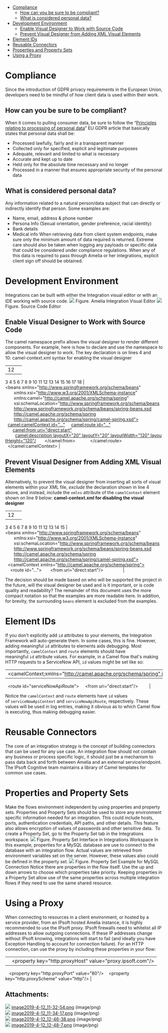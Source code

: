-   [Compliance](#IntegrationBestPractices-Compliance)
    -   [How can you be sure to be compliant?](#IntegrationBestPractices-Howcanyoubesuretobecompliant?)
    -   [What is considered personal data?](#IntegrationBestPractices-Whatisconsideredpersonaldata?)
-   [Development Environment](#IntegrationBestPractices-DevelopmentEnvironment)
    -   [Enable Visual Designer to Work with Source Code](#IntegrationBestPractices-EnableVisualDesignertoWorkwithSourceCode)
    -   [Prevent Visual Designer from Adding XML Visual Elements](#IntegrationBestPractices-PreventVisualDesignerfromAddingXMLVisualElements)
-   [Element IDs](#IntegrationBestPractices-ElementIDs)
-   [Reusable Connectors](#IntegrationBestPractices-ReusableConnectors)
-   [Properties and Property Sets](#IntegrationBestPractices-PropertiesandPropertySets)
-   [Using a Proxy](#IntegrationBestPractices-UsingaProxy)
# Compliance
Since the introduction of GDPR privacy requirements in the European Union, developers need to be mindful of how client data is used within their work.
## How can you be sure to be compliant?
When it comes to pulling consumer data, be sure to follow the “[Principles relating to processing of personal data](http://www.privacy-regulation.eu/en/5.htm)” EU GDPR article that basically states that personal data shall be:
-   Processed lawfully, fairly and in a transparent manner
-   Collected only for specified, explicit and legitimate purposes
-   Adequate, relevant and limited to what is necessary
-   Accurate and kept up to date
-   Held only for the absolute time necessary and no longer
-   Processed in a manner that ensures appropriate security of the personal data
## What is considered personal data?
Any information related to a natural person/data subject that can directly or indirectly identify that person. Some examples are:
-   Name, email, address & phone number
-   Persona Info (Sexual orientation, gender preference, racial identity)
-   Bank details
-   Medical info
When retrieving data from client system endpoints, make sure only the minimum amount of data required is returned. Extreme care should also be taken when logging any payloads or specific data that could be considered under compliance regulations. When any of this data is required to pass through Amelia or her integrations, explicit client sign off should be obtained.
# Development Environment
Integrations can be built with either the Integration visual editor or with an IDE working with source code.
![](attachments/11945252/11945253.png)
Figure. Amelia Integration Visual Editor
![](attachments/11945252/11945254.png)
Figure. Source Code Editor
## Enable Visual Designer to Work with Source Code
The camel namespace prefix allows the visual designer to render different components. For example, here is how to declare and use the namespace to allow the visual designer to work. The key declaration is on lines 4 and 10: camel-context.xml syntax for enabling the visual designer

|  |  |
| ----|----|
| 12
3
4
5
6
7
8
9
10
11
12
13
14
15
16
17
18 | <?xml;version="1.0" encoding="UTF-8"?>
<beans xmlns="http://www.springframework.org/schema/beans"
       xmlns:xsi="http://www.w3.org/2001/XMLSchema-instance"
       xmlns:camel="http://camel.apache.org/schema/spring"
       xsi:schemaLocation="http://www.springframework.org/schema/beans
       http://www.springframework.org/schema/beans/spring-beans.xsd
       http://camel.apache.org/schema/spring
       http://camel.apache.org/schema/spring/camel-spring.xsd">
  <camel:camelContext id="...">
    <camel:route id="...">
      <camel:from uri="direct:start">
        <camel:description layoutX="20" layoutY="20" layoutWidth="120" layoutHeight="120"/>
      </camel:from>
      <!-- ... -->
    </camel:route>
  </camel:camelContext>
</beans> |

## Prevent Visual Designer from Adding XML Visual Elements
Alternatively, to prevent the visual designer from inserting all sorts of visual elements within your XML file, *exclude* the declaration shown in line 4 above, and instead, include the `xmlns` attribute of the `camelContext` element shown on line 9 below:
**camel-context.xml for disabling the visual designer**

|  |  |
| ----|----|
| 12
3
4
5
6
7
8
9
10
11
12
13
14
15 | <?xml;version="1.0" encoding="UTF-8"?>
<beans xmlns="http://www.springframework.org/schema/beans"
       xmlns:xsi="http://www.w3.org/2001/XMLSchema-instance"
       xsi:schemaLocation="http://www.springframework.org/schema/beans
       http://www.springframework.org/schema/beans/spring-beans.xsd
       http://camel.apache.org/schema/spring
       http://camel.apache.org/schema/spring/camel-spring.xsd">
  <camelContext xmlns="http://camel.apache.org/schema/spring">
    <route id="...">
      <from uri="direct:start"/>
      <!-- ... -->
    </route>
  </camelContext>
</beans> |

The decision should be made based on who will be supported the project in the future, will the visual designer be used and is it important, or is code quality and readability?
The remainder of this document uses the more compact notation so that the examples are more readable here. In addition, for brevity, the surrounding `beans` element is excluded from the examples.
# Element IDs
If you don't explicitly add `id` attributes to your elements, the Integration Framework will auto-generate them. In some cases, this is fine. However, adding meaningful `id` attributes to elements aids debugging. Most importantly, `camelContext` and `route` elements should have meaningful `id` attribute values.
For example, in a Camel flow that's making HTTP requests to a ServiceNow API, `id` values might be set like so:

|  |
| ----|
| <camelContext;xmlns="http://camel.apache.org/schema/spring" id="serviceNowApiContext">
  <route id="serviceNowApiRoute">
    <from uri="direct:start"/>
    <!-- ... -->
  </route>
</camelContext> |

Notice the `camelContext` and `route` elements have `id` values of `serviceNowApiContext` and `serviceNowApiRoute`, respectively. These values will be used in log entries, making it obvious as to which Camel flow is executing, thus making debugging easier.
# Reusable Connectors
The core of an integration strategy is the concept of building connectors that can be used for any use case. An integration flow should not contain any business or process specific logic, it should just be a mechanism to pass data back and forth between Amelia and an external service/endpoint. The IPsoft Cognitive team maintains a library of Camel templates for common use cases.
# Properties and Property Sets
Make the flows environment independent by using properties and property sets. Properties and Property Sets should be used to store any environment specific information needed for an integration. This could include hosts, ports, authentication credentials, API paths, and other details. This feature also allows encryption of values of passwords and other sensitive data. 
To create a Property Set, go to the Property Set tab in the Integrations workspace.
![](attachments/11945252/11945255.png)
Figure. Property Set Interface in Integrations Workspace
In this example, properties for a MySQL database are use to connect to the database with an integration flow. Actual values are retrieved from environment variables set on the server. However, these values also could be defined in the property set.
![](attachments/11945252/11945256.png)
Figure. Property Set Example for MySQL Connection
Notice there are properties in the flow itself. Use the up and down arrows to choose which properties take priority. Keeping properties in a Property Set allow use of the same properties across multiple integration flows if they need to use the same shared resource.
# Using a Proxy
When connecting to resources in a client environment, or hosted by a service provider, from an IPsoft hosted Amelia instance, it is highly recommended to use the IPsoft proxy. IPsoft firewalls need to whitelist all IP addresses to allow outgoing connections. If these IP addresses change without IPsoft knowing, integrations will start to fail (and ideally you have Exception Handling to account for connection failure). For an HTTP connection, can use the proxy by including these properties in your flow:

|  |
| ----|
| <properties>   <property key="http.proxyHost" value="proxy.ipsoft.com"/>
   <property key="http.proxyPort" value="80"/>
   <property key="http.proxyScheme" value="http"/>
</properties> |

## Attachments:
![](images/icons/bullet_blue.gif) [image2019-4-12_11-32-54.png](attachments/11945252/11945253.png) (image/png)  
![](images/icons/bullet_blue.gif) [image2019-4-12_11-34-17.png](attachments/11945252/11945254.png) (image/png)  
![](images/icons/bullet_blue.gif) [image2019-4-12_12-46-38.png](attachments/11945252/11945255.png) (image/png)  
![](images/icons/bullet_blue.gif) [image2019-4-12_12-48-7.png](attachments/11945252/11945256.png) (image/png)  
